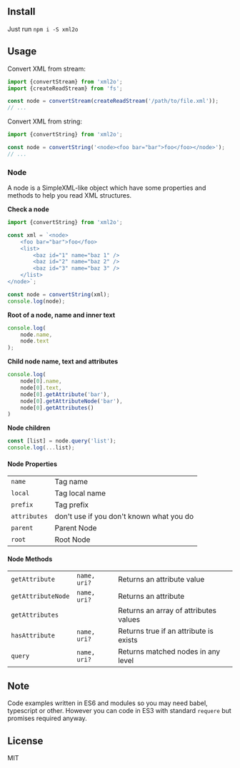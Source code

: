 ## Install

Just run `npm i -S xml2o`

## Usage

Convert XML from stream:

```typescript
import {convertStream} from 'xml2o';
import {createReadStream} from 'fs';

const node = convertStream(createReadStream('/path/to/file.xml'));
// ...

```

Convert XML from string:

```typescript
import {convertString} from 'xml2o';

const node = convertString('<node><foo bar="bar">foo</foo></node>');
// ...

```

### Node

A node is a SimpleXML-like object which have some properties and methods
to help you read XML structures.

**Check a node**

```typescript
import {convertString} from 'xml2o';

const xml = `<node>
    <foo bar="bar">foo</foo>
    <list>
        <baz id="1" name="baz 1" />
        <baz id="2" name="baz 2" />
        <baz id="3" name="baz 3" />
    </list>
</node>`;

const node = convertString(xml);
console.log(node);
```

**Root of a node, name and inner text**

```typescript
console.log(
    node.name,
    node.text
);
```

**Child node name, text and attributes**

```typescript
console.log(
    node[0].name,
    node[0].text,
    node[0].getAttribute('bar'),
    node[0].getAttributeNode('bar'),
    node[0].getAttributes()
)
```

**Node children**
```typescript
const [list] = node.query('list');
console.log(...list);

```

#### Node Properties

| | |
|---|---|
| `name`         | Tag name
| `local`        | Tag local name
| `prefix`       | Tag prefix
| `attributes`  |  don't use if you don't known what you do | 
| `parent`      |  Parent Node
| `root`        |  Root Node

#### Node Methods

| | | |
|---|---|---|
| `getAttribute`    | `name, uri?`  | Returns an attribute value
| `getAttributeNode`| `name, uri?`  | Returns an attribute
| `getAttributes`   |               | Returns an array of attributes values
| `hasAttribute`    | `name, uri?`  | Returns true if an attribute is exists 
| `query`           | `name, uri?`  | Returns matched nodes in any level

## Note
Code examples written in ES6 and modules so you may need babel, typescript or other.
However you can code in ES3 with standard `requere` but promises required anyway.

## License
MIT
